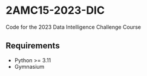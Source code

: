 # 2AMC15-2023-DIC
Code for the 2023 Data Intelligence Challenge Course

## Requirements
- Python >= 3.11
- Gymnasium 